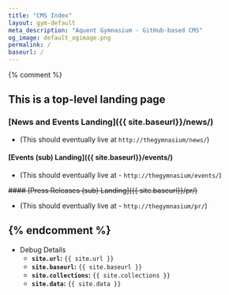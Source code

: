 ```yaml
---
title: "CMS Index"
layout: gym-default
meta_description: "Aquent Gymnasium - GitHub-based CMS"
og_image: default_ogimage.png
permalink: /
baseurl: /
---
```

{% comment %}
## This is a top-level landing page

### [News and Events Landing]({{ site.baseurl}}/news/)

- (This should eventually live at `http://thegymnasium/news/`)

#### [Events (sub) Landing]({{ site.baseurl}}/events/)

- (This should eventually live at - `http://thegymnasium/events/`)

~~#### [Press Releases (sub) Landing]({{ site.baseurl}}/pr/)~~

- (This should eventually live at - `http://thegymnasium/pr/`)

{% endcomment %}
---

- Debug Details
  - **`site.url`:** `{{ site.url }}`
  - **`site.baseurl`:** `{{ site.baseurl }}`
  - **`site.collections`:** `{{ site.collections }}`
  - **`site.data`:** `{{ site.data }}`
